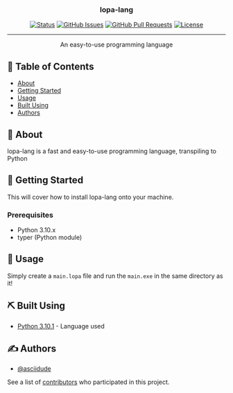 <h3 align="center">lopa-lang</h3>

<div align="center">

[![Status](https://img.shields.io/badge/status-active-success.svg)]()
[![GitHub Issues](https://img.shields.io/github/issues/asciidude/lopa-lang.svg)](https://github.com/asciidude/lopa-lang/issues)
[![GitHub Pull Requests](https://img.shields.io/github/issues-pr/asciidude/lopa-lang.svg)](https://github.com/asciidude/lopa-lang/pulls)
[![License](https://img.shields.io/badge/license-MIT-blue.svg)](/LICENSE)

</div>

---

<p align="center"> An easy-to-use programming language
    <br> 
</p>

## 📝 Table of Contents

- [About](#about)
- [Getting Started](#getting_started)
- [Usage](#usage)
- [Built Using](#built_using)
- [Authors](#authors)

## 🧐 About <a name = "about"></a>

lopa-lang is a fast and easy-to-use programming language, transpiling to Python

## 🏁 Getting Started <a name = "getting_started"></a>

This will cover how to install lopa-lang onto your machine.

### Prerequisites

* Python 3.10.x
* typer (Python module)

## 🎈 Usage <a name="usage"></a>

Simply create a `main.lopa` file and run the `main.exe` in the same directory as it!

## ⛏️ Built Using <a name = "built_using"></a>

- [Python 3.10.1](https://www.python.org/) - Language used

## ✍️ Authors <a name = "authors"></a>

- [@asciidude](https://github.com/asciidude)

See a list of [contributors](https://github.com/asciidude/lopa-lang/graphs/contributors) who participated in this project.